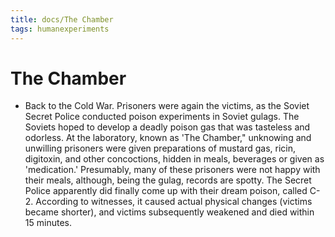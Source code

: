 ```yaml
---
title: docs/The Chamber
tags: humanexperiments
---
```


# The Chamber

- Back to the Cold War. Prisoners were again the victims, as the Soviet Secret Police conducted poison experiments in Soviet gulags. The Soviets hoped to develop a deadly poison gas that was tasteless and odorless. At the laboratory, known as 'The Chamber," unknowing and unwilling prisoners were given preparations of mustard gas, ricin, digitoxin, and other concoctions, hidden in meals, beverages or given as 'medication.' Presumably, many of these prisoners were not happy with their meals, although, being the gulag, records are spotty. The Secret Police apparently did finally come up with their dream poison, called C-2. According to witnesses, it caused actual physical changes (victims became shorter), and victims subsequently weakened and died within 15 minutes.